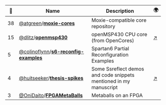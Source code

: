 |:star2: | Name | Description | 🌍|
|---|---|---|---|
|38|[@atgreen](https://github.com/atgreen)/[**moxie-cores**](https://github.com/atgreen/moxie-cores)|Moxie-compatible core repository||
|15|[@dlitz](https://github.com/dlitz)/[**openmsp430**](https://github.com/dlitz/openmsp430)|openMSP430 CPU core (from OpenCores)|[:arrow_upper_right:](http://opencores.org/project,openmsp430)|
|5|[@colinoflynn](https://github.com/colinoflynn)/[**s6-reconfig-examples**](https://github.com/colinoflynn/s6-reconfig-examples)|Spartan6 Partial Reconfiguration Examples||
|4|[@huitseeker](https://github.com/huitseeker)/[**thesis-spikes**](https://github.com/huitseeker/thesis-spikes)|Some Ssreflect demos and code snippets mentioned in my manuscript|[:arrow_upper_right:](http://www.garillot.net)|
|3|[@OniDaito](https://github.com/OniDaito)/[**FPGAMetaBalls**](https://github.com/OniDaito/FPGAMetaBalls)|Metaballs on an FPGA||

